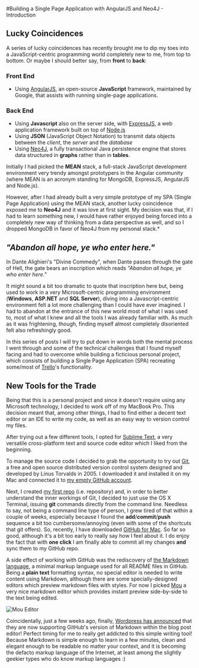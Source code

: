 #Building a Single Page Application with AngularJS and Neo4J - Introduction

## Lucky Coincidences
A series of lucky coincidences has recently brought me to dip my toes into a JavaScript-centric programming world completely new to me, from top to bottom. Or maybe I should better say, from **front** to **back**:

### Front End
- Using [AngularJS](http://angularjs.org/), an open-source **JavaScript** framework, maintained by Google, that assists with running single-page applications.

### Back End
- Using **Javascript** also on the server side, with [ExpressJS](http://expressjs.com/), a web application framework built on top of [Node.js](http://nodejs.org/)
- Using **JSON** (JavaScript Object Notation) to transmit data objects between the *client*, the *server* and the *database*
- Using [Neo4J](http://www.neo4j.org/), a fully transactional Java persistence engine that stores data structured in **graphs** rather than in **tables**.

Initially I had picked the **MEAN** stack, a full-stack JavaScript development environment very trendy amongst prototypers in the Angular community (where MEAN is an acronym standing for MongoDB, ExpressJS, AngularJS and Node.js).

However, after I had already built a very simple prototype of my SPA (Single Page Application) using the MEAN stack, another lucky coincidence exposed me to **Neo4J** and it was love at first sight. My decision was that, if I had to learn something new, I would have rather enjoyed being forced into a completely new way of thinking from a data perspective as well, and so I dropped MongoDB in favor of Neo4J from my personal stack.*

## *"Abandon all hope, ye who enter here."*
In Dante Alighieri's "Divine Commedy", when Dante passes through the gate of Hell, the gate bears an inscription which reads *"Abandon all hope, ye who enter here."* 

It might sound a bit too dramatic to quote that inscription here but, being used to work in a very Microsoft-centric programming environment (**Windows**, **ASP.NET** and **SQL Server**), diving into a Javascript-centric environment felt a lot more challenging than I could have ever imagined. I had to abandon at the entrance of this new world most of what I was used to, most of what I knew and all the tools I was already familiar with. As much as it was frightening, though, finding myself almost completely disoriented felt also refreshingly good. 

In this series of posts I will try to put down in words both the mental process I went through and some of the technical challenges that I found myself facing and had to overcome while building a ficticious personal project, which consists of building a Single Page Application (SPA) recreating some/most of [Trello](https://trello.com/)'s functionality.

## New Tools for the Trade
Being that this is a personal project and since it doesn't require using any Microsoft technology, I decided to work off of my MacBook Pro. This decision meant that, among other things, I had to find either a decent text editor or an IDE to write my code, as well as an easy way to version control my files.

After trying out a few different tools, I opted for [Sublime Text](http://www.sublimetext.com/2), a very versatile cross-platform text and source code editor which I liked from the beginning.

To manage the source code I decided to grab the opportunity to try out [Git](http://git-scm.com/), a free and open source distributed version control system designed and developed by Linus Torvalds in 2005. I downloaded it and installed it on my Mac and connected it to [my empty GitHub account](https://github.com/gallarotti).

Next, I created [my first repo](https://github.com/gallarotti/collaborative-minds) (i.e. repository) and, in order to better understand the inner workings of Git, I decided to just use the OS X Terminal, issuing **git** commands directly from the command line. Needless to say, not being a command line type of person, I grew tired of that within a couple of weeks, especially because I found the **add**/**commit**/**push** sequence a bit too cumbersome/annoying (even with some of the shortcuts that git offers). So, recently, I have downloaded [GitHub for Mac](http://mac.github.com/). So far so good, although it's a bit too early to really say how I feel about it. I do enjoy the fact that with **one click** I am finally able to commit all my changes **and** sync them to my GitHub repo.

A side effect of working with GitHub was the rediscovery of [the Markdown language](http://daringfireball.net/projects/markdown/), a minimal markup language used for all README files in GitHub. Being a **plain text** formatting syntax, no special editor is needed to write content using Markdown, although there are some specially-designed editors which preview markdown files with styles. For now I picked [Mou](http://mouapp.com/) a very nice markdown editor which provides instant preview side-by-side to the text being edited.

![Mou Editor](http://1000linesofcode.files.wordpress.com/2013/12/mou.png)

Coincidentally, just a few weeks ago, finally, [Wordpress has announced](http://1000linesofcode.wordpress.com/2013/12/29/perfect-timing-markdown-on-wordpress/) that they are now supporting GitHub's version of Markdown within the blog post editor! Perfect timing for me to really get addicted to this simple writing tool! Because Markdown is simple enough to learn in a few minutes, clean and elegant enough to be readable no matter your context, and it is becoming the defacto markup language of the Internet, at least among the slightly geekier types who do know markup languages :)

